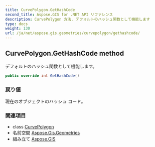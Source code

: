 ```yaml
---
title: CurvePolygon.GetHashCode
second_title: Aspose.GIS for .NET API リファレンス
description: CurvePolygon 方法. デフォルトのハッシュ関数として機能します
type: docs
weight: 130
url: /ja/net/aspose.gis.geometries/curvepolygon/gethashcode/
---
```

## CurvePolygon.GetHashCode method

デフォルトのハッシュ関数として機能します。

```csharp
public override int GetHashCode()
```

### 戻り値

現在のオブジェクトのハッシュ コード。

### 関連項目

* class [CurvePolygon](../)
* 名前空間 [Aspose.Gis.Geometries](../../curvepolygon/)
* 組み立て [Aspose.GIS](../../../)


